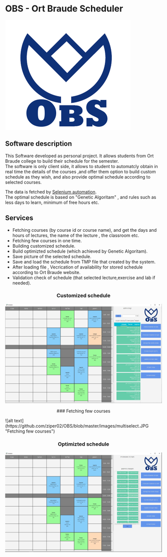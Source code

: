  # OBS - Ort Braude Scheduler
![alt text](https://github.com/ziper02/OBS/blob/master/OBS/icons/OBS_logo.png "OBS Logo")


## Software description  
This Software developed as personal project. It allows students from Ort Braude college to build their schedule for the semester.  
The software is only client side, it allows to student to automatcly obtain in real time the details of the courses ,and offer them option to build custom schedule as they wish, and also provide optimal schedule according to selected courses.  
  
The data is fetched by [Selenium automation](https://www.selenium.dev/).  
The optimal schedule is based on "Genetic Algoritam" , and rules such as less days to learn, minimum of free hours etc.
  
  
## Services  
* Fetching courses (by course id or course name), and get the days and hours of lectures, the name of the lecture , the classroom etc.
* Fetching few courses in one time.
* Building customized schedule.
* Build optimizted schedule (which achieved by Genetic Algoritam).
* Save picture of the selected schedule.
* Save and load the schedule from TMP file that created by the system.
* After loading file , Vecrication of availability for stored schedule according to Ort Braude website.
* Validation check of schedule (that selected lecture,exercise and lab if needed).


### <p style="text-align: center;">Customized schedule</p>
![alt text](https://github.com/ziper02/OBS/blob/master/images/obs.JPG "Customized schedule")
  
<p style="text-align: center;">
### Fetching few courses
</p>  
![alt text](https://github.com/ziper02/OBS/blob/master/images/multiselect.JPG "Fetching few courses")
  
### <p style="text-align: center;">Optimizted schedule</p>    
![alt text](https://github.com/ziper02/OBS/blob/master/images/autoSchedule.JPG "Optimizted schedule")

